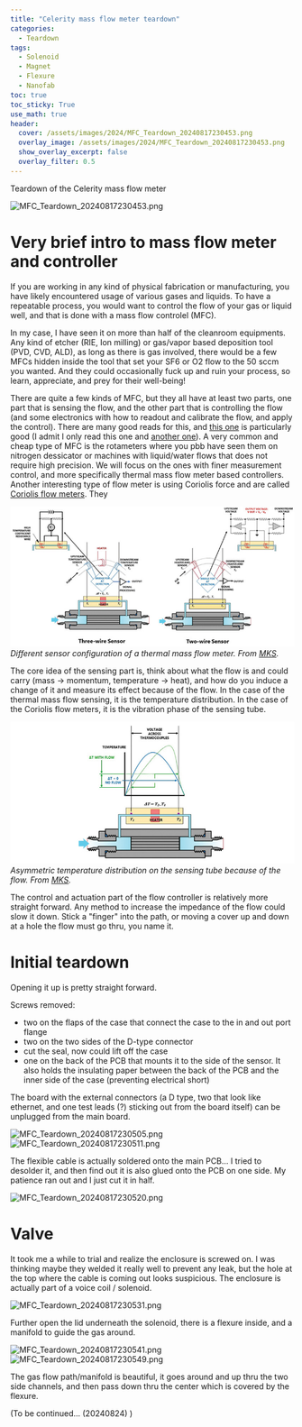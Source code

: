 ```yaml
---
title: "Celerity mass flow meter teardown"
categories:
  - Teardown
tags:
  - Solenoid
  - Magnet
  - Flexure
  - Nanofab
toc: true
toc_sticky: True
use_math: true
header:
  cover: /assets/images/2024/MFC_Teardown_20240817230453.png
  overlay_image: /assets/images/2024/MFC_Teardown_20240817230453.png
  show_overlay_excerpt: false
  overlay_filter: 0.5
---
```



Teardown of the Celerity mass flow meter


![MFC_Teardown_20240817230453.png](/assets/images/2024/MFC_Teardown_20240817230453.png)


# Very brief intro to mass flow meter and controller

If you are working in any kind of physical fabrication or manufacturing, you have likely encountered usage of various gases and liquids. To have a repeatable process, you would want to control the flow of your gas or liquid well, and that is done with a mass flow controlel (MFC).

In my case, I have seen it on more than half of the cleanroom equipments. Any kind of etcher (RIE, Ion milling) or gas/vapor based deposition tool (PVD, CVD, ALD), as long as there is gas involved, there would be a few MFCs hidden inside the tool that set your SF6 or O2 flow to the 50 sccm you wanted. And they could occasionally fuck up and ruin your process, so learn, appreciate, and prey for their well-being!

There are quite a few kinds of MFC, but they all have at least two parts, one part that is sensing the flow, and the other part that is controlling the flow (and some electronics with how to readout and calibrate the flow, and apply the control). There are many good reads for this, and [this one](https://www.mks.com/mass-flow-technology-technote) is particularly good (I admit I only read this one and [another one](https://www.bronkhorst.com/en-us/service-support/knowledge-base/coriolis-mass-flow-measuring-principle/)). A very common and cheap type of MFC is the rotameters where you pbb have seen them on nitrogen dessicator or machines with liquid/water flows that does not require high precision. We will focus on the ones with finer measurement control, and more specifically thermal mass flow meter based controllers. Another interesting type of flow meter is using Coriolis force and are called [Coriolis flow meters](https://www.bronkhorst.com/en-us/service-support/knowledge-base/coriolis-mass-flow-measuring-principle/). They 

![thermal_mass_flow_sensor_config.jpg](/assets/images/2024/thermal_mass_flow_sensor_config.jpg)
*Different sensor configuration of a thermal mass flow meter. From [MKS](https://www.mks.com/mass-flow-technology-technote).*

The core idea of the sensing part is, think about what the flow is and could carry (mass -> momentum, temperature -> heat), and how do you induce a change of it and measure its effect because of the flow. In the case of the thermal mass flow sensing, it is the temperature distribution. In the case of the Coriolis flow meters, it is the vibration phase of the sensing tube.


![thermal_mass_flow_temperature_distribution.jpg](/assets/images/2024/thermal_mass_flow_temperature_distribution.jpg)
*Asymmetric temperature distribution on the sensing tube because of the flow. From [MKS](https://www.mks.com/mass-flow-technology-technote).*


The control and actuation part of the flow controller is relatively more straight forward. Any method to increase the impedance of the flow could slow it down. Stick a "finger" into the path, or moving a cover up and down at a hole the flow must go thru, you name it.


# Initial teardown

Opening it up is pretty straight forward.

Screws removed:
- two on the flaps of the case that connect the case to the in and out port flange
- two on the two sides of the D-type connector
- cut the seal, now could lift off the case
- one on the back of the PCB that mounts it to the side of the sensor. It also holds the insulating paper between the back of the PCB and the inner side of the case (preventing electrical short)

The board with the external connectors (a D type, two that look like ethernet, and one test leads (?) sticking out from the board itself) can be unplugged from the main board.


![MFC_Teardown_20240817230505.png](/assets/images/2024/MFC_Teardown_20240817230505.png)
![MFC_Teardown_20240817230511.png](/assets/images/2024/MFC_Teardown_20240817230511.png)

The flexible cable is actually soldered onto the main PCB... I tried to desolder it, and then find out it is also glued onto the PCB on one side. My patience ran out and I just cut it in half.

![MFC_Teardown_20240817230520.png](/assets/images/2024/MFC_Teardown_20240817230520.png)


# Valve

It took me a while to trial and realize the enclosure is screwed on. I was thinking maybe they welded it really well to prevent any leak, but the hole at the top where the cable is coming out looks suspicious. The enclosure is actually part of a voice coil / solenoid.



![MFC_Teardown_20240817230531.png](/assets/images/2024/MFC_Teardown_20240817230531.png)

Further open the lid underneath the solenoid, there is a flexure inside, and a manifold to guide the gas around.


![MFC_Teardown_20240817230541.png](/assets/images/2024/MFC_Teardown_20240817230541.png)
![MFC_Teardown_20240817230549.png](/assets/images/2024/MFC_Teardown_20240817230549.png)

The gas flow path/manifold is beautiful, it goes around and up thru the two side channels, and then pass down thru the center which is covered by the flexure.

(To be continued... (20240824) )

